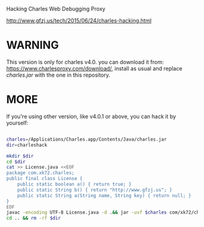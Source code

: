 Hacking Charles Web Debugging Proxy

<http://www.gfzj.us/tech/2015/06/24/charles-hacking.html>

# WARNING

This version is only for charles v4.0. you can download it from: <https://www.charlesproxy.com/download/>, install as usual and replace *charles.jar* with the one in this repository.

# MORE

If you're using other version, like v4.0.1 or above, you can hack it by yourself:

```bash

charles=/Applications/Charles.app/Contents/Java/charles.jar
dir=charleshack

mkdir $dir
cd $dir
cat >> License.java <<EOF
package com.xk72.charles;
public final class License {
	public static boolean a() { return true; }
	public static String b() { return "http://www.gfzj.us"; }
	public static String a(String name, String key) { return null; }
}
EOF
javac -encoding UTF-8 License.java -d .&& jar -uvf $charles com/xk72/charles/License.class
cd .. && rm -rf $dir

```
